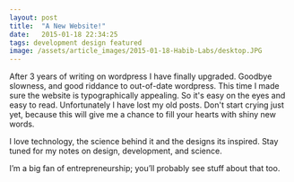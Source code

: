 ```yaml
---
layout: post
title:  "A New Website!"
date:   2015-01-18 22:34:25
tags: development design featured
image: /assets/article_images/2015-01-18-Habib-Labs/desktop.JPG
---
```

After 3 years of writing on wordpress I have finally upgraded. Goodbye slowness, and good riddance to out-of-date wordpress. This time I made sure the website is typographically appealing. So it's easy on the eyes and easy to read.  Unfortunately I have lost my old posts. Don't start crying just yet, because this will give me a chance to fill your hearts with shiny new words.

I love technology, the science behind it and the designs its inspired. Stay tuned for my notes on design, development, and science.

I’m a big fan of entrepreneurship; you’ll probably see stuff about that too.
